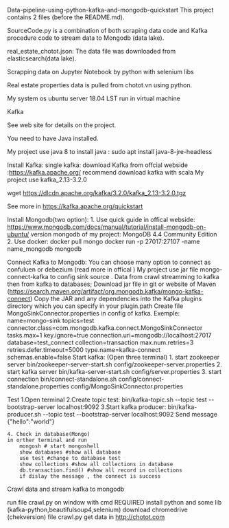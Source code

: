 Data-pipeline-using-python-kafka-and-mongodb-quickstart
This project contains 2 files (before the README.md).

SourceCode.py is a combination of both scraping data code and Kafka procedure code to stream data to Mongodb (data lake).

real_estate_chotot.json: The data file was downloaded from elasticsearch(data lake).

Scrapping data on Jupyter Notebook by python with selenium libs

Real estate properties data is pulled from chotot.vn using python.


My system os ubuntu server 18.04 LST run in virtual machine

Kafka

See web site for details on the project.

You need to have Java installed.

My project use java 8
to install java : 
sudo apt install java-8-jre-headless

Install Kafka:
single kafka:
download Kafka from offcial webside :https://kafka.apache.org/
recommend download kafka with scala 
My project use kafka_2.13-3.2.0

wget https://dlcdn.apache.org/kafka/3.2.0/kafka_2.13-3.2.0.tgz

See more in https://kafka.apache.org/quickstart

Install Mongodb(two option):
    1.  Use quick guide in offical webside:  https://www.mongodb.com/docs/manual/tutorial/install-mongodb-on-ubuntu/
    version mongodb of my project: MongoDB 4.4 Community Edition
    2.  Use docker:
    docker pull mongo
    docker run -p 27017:27107 -name name_mongodb mongodb

Connect Kafka to Mongodb:
    You can choose many option to connect as confuluen or debezium (read more in offical )
    My project use jar file mongo-connect-kafka to config sink source . Data from crawl streamming to kafka then from kafka to databases;
    Download jar file in git or website of Maven (https://search.maven.org/artifact/org.mongodb.kafka/mongo-kafka-connect)
    Copy the JAR and any dependencies into the Kafka plugins directory which you can specify in your plugin.path
    Create file MongoSinkConnector.properties in config of kafka. Exemple:
        name=mongo-sink
        topics=test
        connector.class=com.mongodb.kafka.connect.MongoSinkConnector
        tasks.max=1
        key.ignore=true
        connection.uri=mongodb://localhost:27017
        database=test_connect
        collection=transaction
        max.num.retries=3
        retries.defer.timeout=5000
        type.name=kafka-connect
        schemas.enable=false
Start kafka: (Open three terminal)
    1. start zookeeper server
    bin/zookeeper-server-start.sh config/zookeeper-server.properties
    2. start kafka server
    bin/kafka-server-start.sh config/server.properties
    3. start connection
    bin/connect-standalone.sh config/connect-standalone.properties config/MongoSinkConnector.properties


Test 
    1.Open terminal
    2.Create topic test:
    bin/kafka-topic.sh --topic test --bootstrap-server localhost:9092
    3.Start kafka producer:
    bin/kafka-producer.sh --topic test --bootstrap-server localhost:9092
    Send message
    {"hello":"world"}

    4. Check in database(Mongo)
    in orther terminal and run
        mongosh # start mongoshell
        show databases #show all database
        use test #change to database test
        show collections #show all collections in database
        db.transaction.find() #show all record in collections
        if dislay the message , the connect is success 
    
Crawl data and stream kafka to mongodb

run file crawl.py on window with cmd 
REQUIRED install python and some lib (kafka-python,beautifulsoup4,selenium)
         download chromedrive (chekversion)
file crawl.py get data in http://chotot.com


















